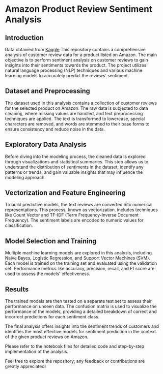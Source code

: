# Amazon Product Review Sentiment Analysis

## Introduction
Data obtained from [Kaggle](https://www.kaggle.com/datasets/tarkkaanko/amazon)
This repository contains a comprehensive analysis of customer review data for a product listed on Amazon. The main objective is to perform sentiment analysis on customer reviews to gain insights into their sentiments towards the product. The project utilizes natural language processing (NLP) techniques and various machine learning models to accurately predict the reviews' sentiment.

## Dataset and Preprocessing
The dataset used in this analysis contains a collection of customer reviews for the selected product on Amazon. The raw data is subjected to data cleaning, where missing values are handled, and text preprocessing techniques are applied. The text is transformed to lowercase, special characters are removed, and words are stemmed to their base forms to ensure consistency and reduce noise in the data.

## Exploratory Data Analysis
Before diving into the modeling process, the cleaned data is explored through visualizations and statistical summaries. This step allows us to understand the distribution of sentiments in the dataset, identify any patterns or trends, and gain valuable insights that may influence the modeling approach.

## Vectorization and Feature Engineering
To build predictive models, the text reviews are converted into numerical representations. This process, known as vectorization, includes techniques like Count Vector and TF-IDF (Term Frequency-Inverse Document Frequency). The sentiment labels are encoded to numeric values for classification.

## Model Selection and Training
Multiple machine learning models are explored in this analysis, including Naive Bayes, Logistic Regression, and Support Vector Machines (SVM). Each model is trained on the training set and evaluated using the validation set. Performance metrics like accuracy, precision, recall, and F1 score are used to assess the models' effectiveness.


## Results
The trained models are then tested on a separate test set to assess their performance on unseen data. The confusion matrix is used to visualize the performance of the models, providing a detailed breakdown of correct and incorrect predictions for each sentiment class.

The final analysis offers insights into the sentiment trends of customers and identifies the most effective models for sentiment prediction in the context of the given product reviews on Amazon.

Please refer to the notebook files for detailed code and step-by-step implementation of the analysis.

Feel free to explore the repository; any feedback or contributions are greatly appreciated!
